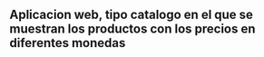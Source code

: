 ## Aplicacion web, tipo catalogo en el que se muestran los productos con los precios en diferentes monedas